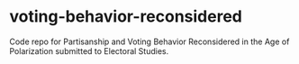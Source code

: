 # voting-behavior-reconsidered
Code repo for Partisanship and Voting Behavior Reconsidered in the Age of Polarization submitted to Electoral Studies.
